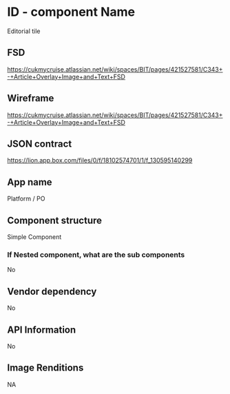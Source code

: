 # ID - component Name
Editorial tile

## FSD
https://cukmycruise.atlassian.net/wiki/spaces/BIT/pages/421527581/C343+-+Article+Overlay+Image+and+Text+FSD


## Wireframe
https://cukmycruise.atlassian.net/wiki/spaces/BIT/pages/421527581/C343+-+Article+Overlay+Image+and+Text+FSD

## JSON contract
https://lion.app.box.com/files/0/f/18102574701/1/f_130595140299

## App name
Platform / PO

## Component structure
Simple Component

### If Nested component, what are the sub components
No

## Vendor dependency
No 

## API Information
No

## Image Renditions
NA
